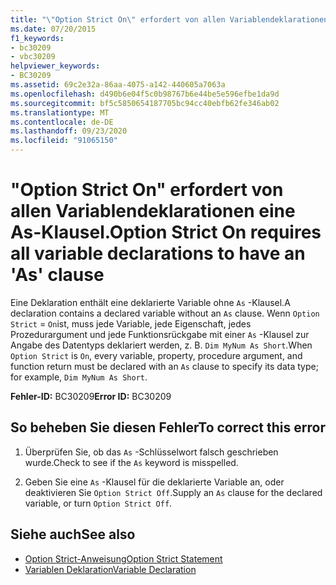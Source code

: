 ```yaml
---
title: "\"Option Strict On\" erfordert von allen Variablendeklarationen eine As-Klausel."
ms.date: 07/20/2015
f1_keywords:
- bc30209
- vbc30209
helpviewer_keywords:
- BC30209
ms.assetid: 69c2e32a-86aa-4075-a142-440605a7063a
ms.openlocfilehash: d490b6e04f5c0b98767b6e44be5e596efbe1da9d
ms.sourcegitcommit: bf5c5850654187705bc94cc40ebfb62fe346ab02
ms.translationtype: MT
ms.contentlocale: de-DE
ms.lasthandoff: 09/23/2020
ms.locfileid: "91065150"
---
```

# <a name="option-strict-on-requires-all-variable-declarations-to-have-an-as-clause"></a><span data-ttu-id="af615-102">"Option Strict On" erfordert von allen Variablendeklarationen eine As-Klausel.</span><span class="sxs-lookup"><span data-stu-id="af615-102">Option Strict On requires all variable declarations to have an 'As' clause</span></span>

<span data-ttu-id="af615-103">Eine Deklaration enthält eine deklarierte Variable ohne `As` -Klausel.</span><span class="sxs-lookup"><span data-stu-id="af615-103">A declaration contains a declared variable without an `As` clause.</span></span> <span data-ttu-id="af615-104">Wenn `Option Strict` = `On`ist, muss jede Variable, jede Eigenschaft, jedes Prozedurargument und jede Funktionsrückgabe mit einer `As` -Klausel zur Angabe des Datentyps deklariert werden, z. B. `Dim MyNum As Short`.</span><span class="sxs-lookup"><span data-stu-id="af615-104">When `Option Strict` is `On`, every variable, property, procedure argument, and function return must be declared with an `As` clause to specify its data type; for example, `Dim MyNum As Short`.</span></span>  
  
 <span data-ttu-id="af615-105">**Fehler-ID:** BC30209</span><span class="sxs-lookup"><span data-stu-id="af615-105">**Error ID:** BC30209</span></span>  
  
## <a name="to-correct-this-error"></a><span data-ttu-id="af615-106">So beheben Sie diesen Fehler</span><span class="sxs-lookup"><span data-stu-id="af615-106">To correct this error</span></span>  
  
1. <span data-ttu-id="af615-107">Überprüfen Sie, ob das `As` -Schlüsselwort falsch geschrieben wurde.</span><span class="sxs-lookup"><span data-stu-id="af615-107">Check to see if the `As` keyword is misspelled.</span></span>  
  
2. <span data-ttu-id="af615-108">Geben Sie eine `As` -Klausel für die deklarierte Variable an, oder deaktivieren Sie `Option Strict Off`.</span><span class="sxs-lookup"><span data-stu-id="af615-108">Supply an `As` clause for the declared variable, or turn `Option Strict Off`.</span></span>  
  
## <a name="see-also"></a><span data-ttu-id="af615-109">Siehe auch</span><span class="sxs-lookup"><span data-stu-id="af615-109">See also</span></span>

- [<span data-ttu-id="af615-110">Option Strict-Anweisung</span><span class="sxs-lookup"><span data-stu-id="af615-110">Option Strict Statement</span></span>](../language-reference/statements/option-strict-statement.md)
- [<span data-ttu-id="af615-111">Variablen Deklaration</span><span class="sxs-lookup"><span data-stu-id="af615-111">Variable Declaration</span></span>](../programming-guide/language-features/variables/variable-declaration.md)

